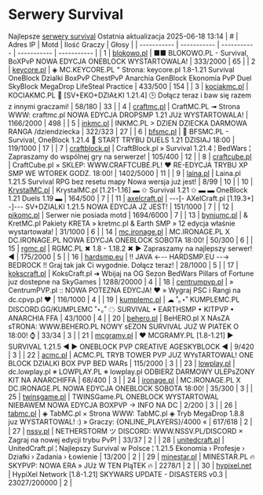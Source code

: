 
# Serwery Survival
Najlepsze [serwery survival](https://mcserwery.pl/serwery/minecraft/tryb/Survival)
Ostatnia aktualizacja 2025-06-18 13:14
| # | Adres IP | Motd | Ilość Graczy | Głosy |
| ----------- | ----------- | ----------- | ----------- | ----------- |
| 1 | 	[blokowo.pl](https://mcserwery.pl/serwery/minecraft/98/) | ■■ BLOKOWO.PL - Survival, BoXPvP NOWA EDYCJA ONEBLOCK WYSTARTOWALA! | 333/2000 | 65 |
| 2 | 	[keycore.pl](https://mcserwery.pl/serwery/minecraft/252/) | ◈ MC.KEYCORE.PL " Strona: keycore.pl 1.8-1.21 Survival OneBlock Dzialki BoxPvP ChestPvP Anarchia GenBlock Ekonomia PvP Duel SkyBlock MegaDrop LifeSteal Practice | 433/500 | 154 |
| 3 | 	[kociakmc.pl](https://mcserwery.pl/serwery/minecraft/213/) | KOCIAKMC.PL 🚀 [SV+EKO+DZIAŁKI 1.21.4] 🕒 Dołącz teraz i baw się razem z innymi graczami! | 58/180 | 33 |
| 4 | 	[craftmc.pl](https://mcserwery.pl/serwery/minecraft/87/) | CraftMC.PL ➟ Strona WWW: craftmc.pl NOWA EDYCJA DROPSMP 1.21 JUż WYSTARTOWALA! | 1166/2000 | 498 |
| 5 | 	[inkmc.pl](https://mcserwery.pl/serwery/minecraft/15/) | INKMC.PL > DZIEN DZIECKA DARMOWA RANGA /dziendziecka | 322/323 | 27 |
| 6 | 	[bfsmc.pl](https://mcserwery.pl/serwery/minecraft/2/) | 🔪 BFSMC.PL - Survival, OneBlock 1.21.4 🔪 START TRYBU DUELS 1.21 DZISIAJ 18:00 | 119/1000 | 17 |
| 7 | 	[craftblock.pl](https://mcserwery.pl/serwery/minecraft/280/) | CraftBlock.pl » Survival 1.21.4 ¦ BedWars ¦ Zapraszamy do wspólnej gry na serwerze! | 105/400 | 12 |
| 8 | 	[craftcube.pl](https://mcserwery.pl/serwery/minecraft/196/) | CraftCube.pl × SKLEP: WWW.CRAFTCUBE.PL! ♥ RE-EDYCJA TRYBU XP SMP WE WTOREK GODZ. 18:00! | 1402/5000 | 11 |
| 9 | 	[laina.pl](https://mcserwery.pl/serwery/minecraft/165/) | Laina.pl 1.21.5 Survival RPG bez resetu mapy Nowa wersja już jest! | 8/99 | 10 |
| 10 | 	[KrystalMC.pl](https://mcserwery.pl/serwery/minecraft/202/) | KrystalMC.pl [1.21-1.16] ▬ ✩ Survival 1.21 ✩ ▬ ▬ OneBlock 1.21 Duels 1.19 ▬ | 164/500 | 7 |
| 11 | 	[axelcraft.pl](https://mcserwery.pl/serwery/minecraft/223/) | ---[- AXelCraft.pl [1.19.3+] -]---  SV+DZIALKI 1.21.5 NOWA EDYCJA JŻ JEST!  | 151/1000 | 7 |
| 12 | 	[pikomc.pl](https://mcserwery.pl/serwery/minecraft/944/) | Serwer nie posiada motd | 1694/6000 | 7 |
| 13 | 	[byniumc.pl](https://mcserwery.pl/serwery/minecraft/157/) | & KretMC.pl  Pakiety KRETA » kretmc.pl & Earth SMP » 12 edycja właśnie wystartowała! | 31/1000 | 6 |
| 14 | 	[mc.ironage.pl](https://mcserwery.pl/serwery/minecraft/275/) | MC.IRONAGE.PL X DC.IRONAGE.PL  NOWA EDYCJA ONEBLOCK SOBOTA 18:00! | 50/300 | 6 |
| 15 | 	[rgmc.pl](https://mcserwery.pl/serwery/minecraft/34/) | RGMC.PL ✖ 1.8 - 1.18.2 ✖ ► Zapraszamy na najlepszy serwer! ◄ | 175/2000 | 5 |
| 16 | 	[hardsmp.eu](https://mcserwery.pl/serwery/minecraft/621/) | !! JAVA ←-- HARDSMP.EU --→ BEDROCK !! Graj tak jak Ci wygodnie. Dołącz teraz! | 28/1000 | 5 |
| 17 | 	[kokscraft.pl](https://mcserwery.pl/serwery/minecraft/1/) | KoksCraft.pl ➜ Wbijaj na OG Sezon BedWars Pillars of Fortune juz dostepne na SkyGames | 1288/20000 | 4 |
| 18 | 	[centrumpvp.pl](https://mcserwery.pl/serwery/minecraft/332/) | » CentrumPVP.pl :: NOWA POTEZNA EDYCJA! ❤ » Wygraj PSC i Rangi na dc.cpvp.pl ❤ | 116/1000 | 4 |
| 19 | 	[kumplemc.pl](https://mcserwery.pl/serwery/minecraft/421/) | ☁ ˚｡⋆˚ KUMPLEMC.PL DISCORD.GG/KUMPLEMC  ˚⋆｡˚ ☁  SURVIVAL • EARTHSMP • KITPVP • ANARCHIA FFA | 43/1000 | 4 |
| 20 | 	[behero.pl](https://mcserwery.pl/serwery/minecraft/117/) | BeHERO.pl X NAsZA sTRONA: WWW.BEHERO.PL  NOWY sEZON SURVIVAL JUZ W PIATEK O 18:00! ⌚ | 33/34 | 3 |
| 21 | 	[mcgramy.pl](https://mcserwery.pl/serwery/minecraft/197/) | ❤ MCGRAMY.PL [1.8-1.21] ▶ SURVIVAL 1.21.5 ◀ ▶ ONEBLOCK  PVP  CREATIVE  AGESKYBLOCK ◀ | 9/420 | 3 |
| 22 | 	[acmc.pl](https://mcserwery.pl/serwery/minecraft/220/) |  ACMC.PL TRYB TOWER PVP JUZ WYsTARTOWAL!  ONE BLOCK DZIALKI BOX PVP BED WARs | 115/2000 | 3 |
| 23 | 	[lowplay.pl](https://mcserwery.pl/serwery/minecraft/378/) | dc.lowplay.pl ※ LOWPLAY.PL ※ lowplay.pl ODBIERZ DARMOWY ULEPѕZONY KIT NA ANARCHIFFA | 68/400 | 3 |
| 24 | 	[ironage.pl](https://mcserwery.pl/serwery/minecraft/741/) | MC.IRONAGE.PL X DC.IRONAGE.PL  NOWA EDYCJA ONEBLOCK SOBOTA 18:00! | 35/300 | 3 |
| 25 | 	[twinsgame.pl](https://mcserwery.pl/serwery/minecraft/790/) | TWINSGame.PL  ONEBLOCK WYSTARTOWAL  NIEBAWEM NOWA EDYCJA BOXPVP -> INFO NA DC | 2/200 | 3 |
| 26 | 	[tabmc.pl](https://mcserwery.pl/serwery/minecraft/3/) | ◈ TabMC.pl × Strona WWW: TabMC.pl  ◈ Tryb MegaDrop 1.8.8 juz WYSTARTOWAL! :) » Graczy: {ONLINE_PLAYERS}/4000 « | 617/618 | 2 |
| 27 | 	[nssv.pl](https://mcserwery.pl/serwery/minecraft/4/) | NETHERSTORM ツ DISCORD: WWW.NSSV.PL/DISCORD  × Zagraj na nowej edycji trybu PvP! | 33/37 | 2 |
| 28 | 	[unitedcraft.pl](https://mcserwery.pl/serwery/minecraft/11/) | UnitedCraft.pl ¦ Najlepszy Survival w Polsce ¦ 1.21.5 Ekonomia › Profesje › Działki › Zadania › Łowienie | 13/200 | 2 |
| 29 | 	[minestar.pl](https://mcserwery.pl/serwery/minecraft/23/) | MINESTAR.PL 🔥 SKYPVP: NOWA ERA » JUż W TEN PIąTEK 🔥 | 2278/1 | 2 |
| 30 | 	[hypixel.net](https://mcserwery.pl/serwery/minecraft/33/) | HypiXel Network [1.8-1.21] SKYWARS UPDATE - DISASTERS v0.3 | 23027/200000 | 2 |
